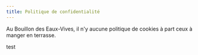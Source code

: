 ```yaml
---
title: Politique de confidentialité
---
```

Au Bouillon des Eaux-Vives, il n'y aucune politique de cookies à part ceux à manger en terrasse.



test
